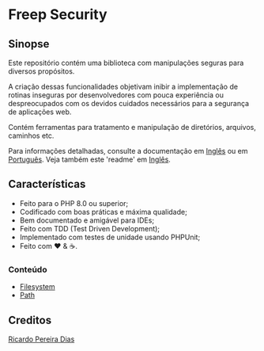 # Freep Security

## Sinopse

Este repositório contém uma biblioteca com manipulações seguras para diversos propósitos.

A criação dessas funcionalidades objetivam inibir a implementação de rotinas inseguras por desenvolvedores com pouca experiência ou despreocupados com os devidos cuidados necessários para a segurança de aplicações web.

Contém ferramentas para tratamento e manipulação de diretórios, arquivos, caminhos etc.

Para informações detalhadas, consulte a documentação em [Inglês](../en/index.md) ou em [Português](indice.md). Veja também este 'readme' em [Inglês](../../readme.md).

## Características

- Feito para o PHP 8.0 ou superior;
- Codificado com boas práticas e máxima qualidade;
- Bem documentado e amigável para IDEs;
- Feito com TDD (Test Driven Development);
- Implementado com testes de unidade usando PHPUnit;
- Feito com :heart: &amp; :coffee:.

### Conteúdo

- [Filesystem](01-filesystem.md)
- [Path](02-path.md)

## Creditos

[Ricardo Pereira Dias](https://www.ricardopedias.com.br)

